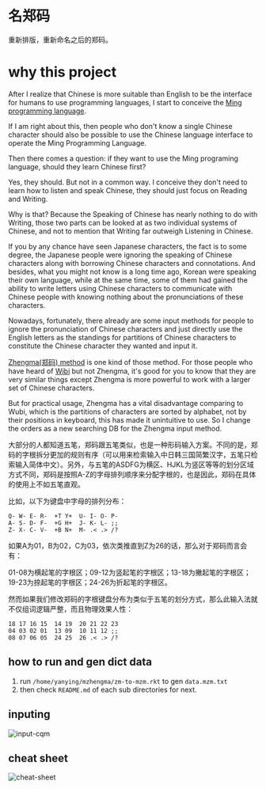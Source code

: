 
# 名郑码
重新排版，重新命名之后的郑码。


# why this project
After I realize that Chinese is more suitable than English to be the interface for humans to use programming languages, I start to conceive the [Ming programming language](https://github.com/yanyingwang/ming).

If I am right about this, then people who don't know a single Chinese character should also be possible to use the Chinese language interface to operate the Ming Programming Language.

Then there comes a question: if they want to use the Ming programing language, should they learn Chinese first?

Yes, they should. But not in a common way. I conceive they don't need to learn how to listen and speak Chinese, they should just focus on Reading and Writing.


Why is that? Because the Speaking of Chinese has nearly nothing to do with Writing, those two parts can be looked at as two individual systems of Chinese, and not to mention that Writing far outweigh Listening in Chinese.

If you by any chance have seen Japanese characters, the fact is to some degree, the Japanese people were ignoring the speaking of Chinese characters along with borrowing Chinese characters and connotations. And besides, what you might not know is a long time ago, Korean were speaking their own language, while at the same time, some of them had gained the ability to write letters using Chinese characters to communicate with Chinese people with knowing nothing about the pronunciations of these characters.

Nowadays, fortunately, there already are some input methods for people to ignore the pronunciation of Chinese characters and just directly use the English letters as the standings for partitions of Chinese characters to constitute the Chinese character they wanted and input it.

[Zhengma(郑码) method](https://en.wikipedia.org/wiki/Zhengma_method) is one kind of those method. For those people who have heard of [Wibi](https://en.wikipedia.org/wiki/Wubi_method) but not Zhengma, it's good for you to know that they are very similar things except Zhengma is more powerful to work with a larger set of Chinese characters.

But for practical usage, Zhengma has a vital disadvantage comparing to Wubi, which is the partitions of characters are sorted by alphabet, not by their positions in keyboard, this has made it unintuitive to use. So I change the orders as a new searching DB for the Zhengma input method.

大部分的人都知道五笔，郑码跟五笔类似，也是一种形码输入方案。不同的是，郑码的字根拆分更加的规则有序（可以用来检索输入中日韩三国简繁汉字，五笔只检索输入简体中文）。另外，与五笔的ASDFG为横区、HJKL为竖区等等的划分区域方式不同，郑码是按照A-Z的字母排列顺序来分配字根的，也是因此，郑码在具体的使用上不如五笔直观。

比如，以下为键盘中字母的排列分布：

```
Q- W- E- R-  +T Y+  U- I- O- P-
A- S- D- F-  +G H+  J- K- L- ;;
Z- X- C- V-  +B N+  M- .< .> /?
```

如果A为01，B为02，C为03，依次类推直到Z为26的话，那么对于郑码而言会有：


01-08为横起笔的字根区；09-12为竖起笔的字根区；13-18为撇起笔的字根区；19-23为捺起笔的字根区；24-26为折起笔的字根区。

然而如果我们修改郑码的字根键盘分布为类似于五笔的划分方式，那么此输入法就不仅组词逻辑严整，而且物理效果人性：

```
18 17 16 15  14 19  20 21 22 23
04 03 02 01  13 09  10 11 12 ;;
08 07 06 05  24 25  26 .< .> /?
```

## how to run and gen dict data
1. run `/home/yanying/mzhengma/zm-to-mzm.rkt` to gen `data.mzm.txt`
2. then check `README.md` of each sub directories for next.

## inputing
![input-cqm](https://raw.githubusercontent.com/yanyingwang/mzhengma/master/input-cqm.png)

## cheat sheet
![cheat-sheet](https://raw.githubusercontent.com/yanyingwang/mzhengma/master/cheat-sheet.jpg)


